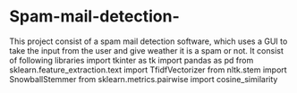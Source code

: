 # Spam-mail-detection-
This project consist of a spam mail detection software, which uses a GUI to take the input from the user and give weather it is a spam or not.
It consist of following libraries 
import tkinter as tk
import pandas as pd
from sklearn.feature_extraction.text import TfidfVectorizer
from nltk.stem import SnowballStemmer
from sklearn.metrics.pairwise import cosine_similarity
